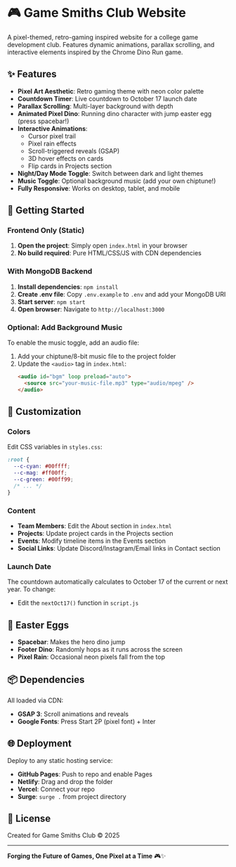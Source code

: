 # 🎮 Game Smiths Club Website

A pixel-themed, retro-gaming inspired website for a college game development club. Features dynamic animations, parallax scrolling, and interactive elements inspired by the Chrome Dino Run game.

## ✨ Features

- **Pixel Art Aesthetic**: Retro gaming theme with neon color palette
- **Countdown Timer**: Live countdown to October 17 launch date
- **Parallax Scrolling**: Multi-layer background with depth
- **Animated Pixel Dino**: Running dino character with jump easter egg (press spacebar!)
- **Interactive Animations**: 
  - Cursor pixel trail
  - Pixel rain effects
  - Scroll-triggered reveals (GSAP)
  - 3D hover effects on cards
  - Flip cards in Projects section
- **Night/Day Mode Toggle**: Switch between dark and light themes
- **Music Toggle**: Optional background music (add your own chiptune!)
- **Fully Responsive**: Works on desktop, tablet, and mobile

## 🚀 Getting Started

### Frontend Only (Static)
1. **Open the project**: Simply open `index.html` in your browser
2. **No build required**: Pure HTML/CSS/JS with CDN dependencies

### With MongoDB Backend
1. **Install dependencies**: `npm install`
2. **Create .env file**: Copy `.env.example` to `.env` and add your MongoDB URI
3. **Start server**: `npm start`
4. **Open browser**: Navigate to `http://localhost:3000`

### Optional: Add Background Music
To enable the music toggle, add an audio file:
1. Add your chiptune/8-bit music file to the project folder
2. Update the `<audio>` tag in `index.html`:
   ```html
   <audio id="bgm" loop preload="auto">
     <source src="your-music-file.mp3" type="audio/mpeg" />
   </audio>
   ```

## 🎨 Customization

### Colors
Edit CSS variables in `styles.css`:
```css
:root {
  --c-cyan: #00ffff;
  --c-mag: #ff00ff;
  --c-green: #00ff99;
  /* ... */
}
```

### Content
- **Team Members**: Edit the About section in `index.html`
- **Projects**: Update project cards in the Projects section
- **Events**: Modify timeline items in the Events section
- **Social Links**: Update Discord/Instagram/Email links in Contact section

### Launch Date
The countdown automatically calculates to October 17 of the current or next year. To change:
- Edit the `nextOct17()` function in `script.js`

## 🎯 Easter Eggs

- **Spacebar**: Makes the hero dino jump
- **Footer Dino**: Randomly hops as it runs across the screen
- **Pixel Rain**: Occasional neon pixels fall from the top

## 📦 Dependencies

All loaded via CDN:
- **GSAP 3**: Scroll animations and reveals
- **Google Fonts**: Press Start 2P (pixel font) + Inter

## 🌐 Deployment

Deploy to any static hosting service:
- **GitHub Pages**: Push to repo and enable Pages
- **Netlify**: Drag and drop the folder
- **Vercel**: Connect your repo
- **Surge**: `surge .` from project directory

## 📝 License

Created for Game Smiths Club © 2025

---

**Forging the Future of Games, One Pixel at a Time** 🎮✨
